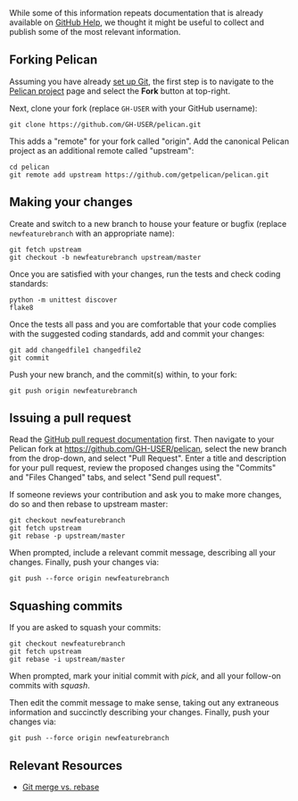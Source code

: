 While some of this information repeats documentation that is already available on [GitHub Help](https://help.github.com), we thought it might be useful to collect and publish some of the most relevant information.

Forking Pelican
---------------

Assuming you have already [set up Git](https://help.github.com/articles/set-up-git), the first step is to navigate to the [Pelican project](https://github.com/getpelican/pelican) page and select the **Fork** button at top-right.

Next, clone your fork (replace `GH-USER` with your GitHub username):

    git clone https://github.com/GH-USER/pelican.git

This adds a "remote" for your fork called "origin". Add the canonical Pelican project as an additional remote called "upstream":

    cd pelican
    git remote add upstream https://github.com/getpelican/pelican.git

Making your changes
-------------------

Create and switch to a new branch to house your feature or bugfix (replace `newfeaturebranch` with an appropriate name):

    git fetch upstream
    git checkout -b newfeaturebranch upstream/master

Once you are satisfied with your changes, run the tests and check coding standards:

    python -m unittest discover
    flake8

Once the tests all pass and you are comfortable that your code complies with the suggested coding standards, add and commit your changes:

    git add changedfile1 changedfile2
    git commit

Push your new branch, and the commit(s) within, to your fork:

    git push origin newfeaturebranch

Issuing a pull request
----------------------

Read the [GitHub pull request documentation](https://help.github.com/articles/using-pull-requests) first.
Then navigate to your Pelican fork at https://github.com/GH-USER/pelican, select the new branch from the drop-down, and select "Pull Request". Enter a title and description for your pull request, review the proposed changes using the "Commits" and "Files Changed" tabs, and select "Send pull request".

If someone reviews your contribution and ask you to make more changes, do so and then rebase to upstream master:

    git checkout newfeaturebranch
    git fetch upstream
    git rebase -p upstream/master

When prompted, include a relevant commit message, describing all your changes. Finally, push your changes via:

    git push --force origin newfeaturebranch

Squashing commits
-----------------

If you are asked to squash your commits:

    git checkout newfeaturebranch
    git fetch upstream
    git rebase -i upstream/master

When prompted, mark your initial commit with *pick*, and all your follow-on commits with *squash*.

Then edit the commit message to make sense, taking out any extraneous information and succinctly describing your changes. Finally, push your changes via:

    git push --force origin newfeaturebranch

Relevant Resources
------------------

* [Git merge vs. rebase](http://mislav.uniqpath.com/2013/02/merge-vs-rebase/)